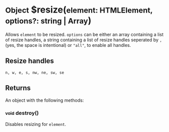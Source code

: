 # <small>Object</small> $resize(<small>element: HTMLElement, options?: string | Array</small>)
Allows `element` to be resized.
`options` can be either an array containing a list of resize handles, a string containing a list of resize handles seperated by `, ` (yes, the space is intentional) or `"all"`, to enable all handles.
## Resize handles
`n, w, e, s, nw, ne, sw, se`
## Returns
An object with the following methods:
### <small>void</small> destroy()
Disables resizing for `element`.